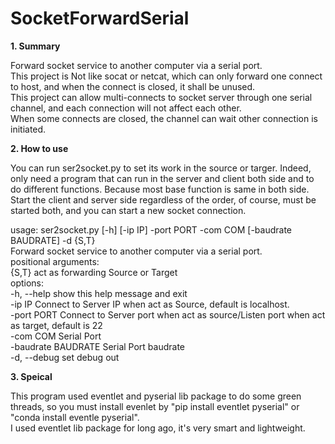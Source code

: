 # SocketForwardSerial
**1. Summary**

Forward socket service to another computer via a serial port.  
This project is Not like socat or netcat, which can only forward one connect to host, and when the connect is closed, it shall be unused.  
This project can allow multi-connects to socket server through one serial channel, and each connection will not affect each other.  
When some connects are closed, the channel can wait other connection is initiated.

**2. How to use**

You can run ser2socket.py to set its work in the source or targer. Indeed, only need a program that can run in the server and client both side and to do different functions. Because most base function is same in both side.  
Start the client and server side regardless of the order, of course, must be started both, and you can start a new socket connection.

usage: ser2socket.py [-h] [-ip IP] -port PORT -com COM [-baudrate BAUDRATE] -d {S,T}  
Forward socket service to another computer via a serial port.  
positional arguments:  
  {S,T}               act as forwarding Source or Target  
options:  
  -h, --help          show this help message and exit    
  -ip IP              Connect to Server IP when act as Source, default is localhost.    
  -port PORT          Connect to Server port when act as source/Listen port when act as target, default is 22    
  -com COM            Serial Port    
  -baudrate BAUDRATE  Serial Port baudrate  
  -d, --debug         set debug out
  
  **3. Speical**
    
  This program used eventlet and pyserial lib package to do some green threads, so you must install evenlet by "pip install eventlet pyserial" or "conda install eventle pyserial".    
  I used eventlet lib package for long ago, it's very smart and lightweight.
